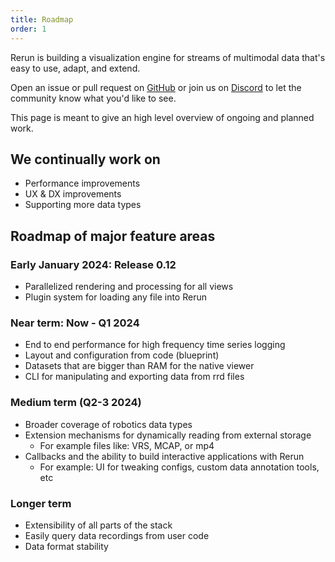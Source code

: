 ```yaml
---
title: Roadmap
order: 1
---
```

Rerun is building a visualization engine for streams of multimodal data that's easy to use, adapt, and extend.

Open an issue or pull request on [GitHub](https://github.com/rerun-io/rerun) or join us on [Discord](https://discord.gg/PXtCgFBSmH) to let the community know what you'd like to see.


This page is meant to give an high level overview of ongoing and planned work.

## We continually work on
- Performance improvements
- UX & DX improvements
- Supporting more data types

## Roadmap of major feature areas

### Early January 2024: Release 0.12
- Parallelized rendering and processing for all views
- Plugin system for loading any file into Rerun

### Near term: Now - Q1 2024
- End to end performance for high frequency time series logging
- Layout and configuration from code (blueprint)
- Datasets that are bigger than RAM for the native viewer
- CLI for manipulating and exporting data from rrd files

### Medium term (Q2-3 2024)
- Broader coverage of robotics data types
- Extension mechanisms for dynamically reading from external storage
    - For example files like: VRS, MCAP, or mp4
- Callbacks and the ability to build interactive applications with Rerun
    - For example: UI for tweaking configs, custom data annotation tools, etc

### Longer term
- Extensibility of all parts of the stack
- Easily query data recordings from user code
- Data format stability
